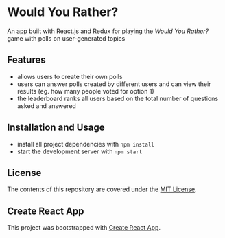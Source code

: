 # Would You Rather?

An app built with React.js and Redux for playing the _Would You Rather?_ game with polls on user-generated topics 

## Features

- allows users to create their own polls
- users can answer polls created by different users and can view their results (eg. how many people voted for option 1)
- the leaderboard ranks all users based on the total number of questions asked and answered

## Installation and Usage

- install all project dependencies with `npm install`
- start the development server with `npm start`

## License

The contents of this repository are covered under the [MIT License](LICENSE).

## Create React App

This project was bootstrapped with [Create React App](https://github.com/facebook/create-react-app).
